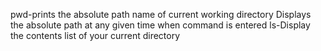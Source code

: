 pwd-prints the absolute path name of current working directory
Displays the absolute path at any given time when command is entered
ls-Display the contents list of your current directory

